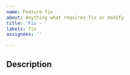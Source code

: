 ```yaml
---
name: Feature fix
about: Anything what requires fix or modify
title: 'Fix - '
labels: fix
assignees: ''

---
```


## Description

<!--
- What's wrong?
- What fix required? (if known)
-->
